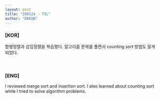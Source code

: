 ```yaml
---
layout: post
title: "200124 - TIL"
author: "DAEUN"
---
```


### [KOR]
합병정렬과 삽입정렬을 복습했다. 알고리즘 문제를 풀면서 counting sort 방법도 알게 되었다.
<br><br><br>
### [ENG]
I reviewed merge sort and insertion sort. I also learned about counting sort while I tried to solve algorithm problems.